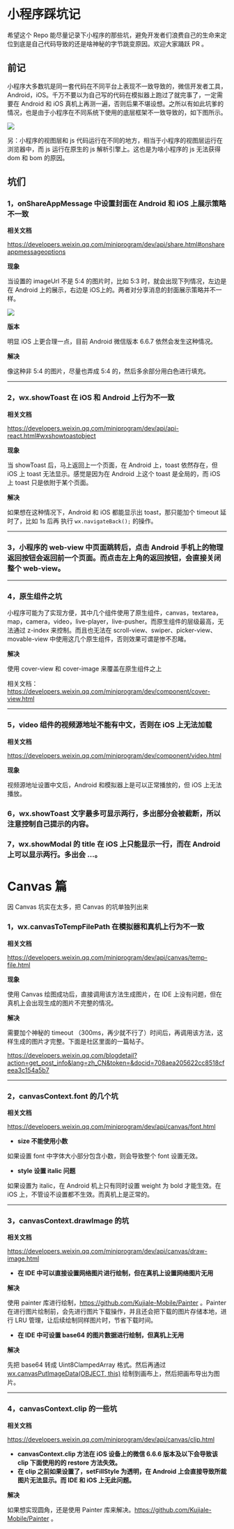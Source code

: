 # 小程序踩坑记

希望这个 Repo 能尽量记录下小程序的那些坑，避免开发者们浪费自己的生命来定位到底是自己代码导致的还是啥神秘的字节跳变原因。欢迎大家踊跃 PR 。



## 前记

小程序大多数坑是同一套代码在不同平台上表现不一致导致的，微信开发者工具，Android，iOS。千万不要以为自己写的代码在模拟器上跑过了就完事了，一定需要在 Android 和 iOS 真机上再测一遍，否则后果不堪设想。之所以有如此坑爹的情况，也是由于小程序在不同系统下使用的底层框架不一致导致的，如下图所示。 

![](https://raw.github.com/Kujiale-Mobile/MP-Keng/master/img/0.jpeg)

另：小程序的视图层和 js 代码运行在不同的地方，相当于小程序的视图层运行在浏览器中，而 js 运行在原生的 js 解析引擎上。这也是为啥小程序的 js 无法获得 dom 和 bom 的原因。



## 坑们

### 1，onShareAppMessage 中设置封面在 Android 和 iOS 上展示策略不一致

**相关文档**

https://developers.weixin.qq.com/miniprogram/dev/api/share.html#onshareappmessageoptions

**现象**

当设置的 imageUrl 不是 5:4 的图片时，比如 5:3 时，就会出现下列情况，左边是在 Android 上的展示，右边是 iOS上的。两者对分享消息的封面展示策略并不一样。

![](https://raw.github.com/Kujiale-Mobile/MP-Keng/master/img/1.png)

**版本**

明显 iOS 上更合理一点，目前 Android 微信版本 6.6.7 依然会发生这种情况。

**解决**

像这种非 5:4 的图片，尽量也弄成 5:4 的，然后多余部分用白色进行填充。

---

### 2，wx.showToast 在 iOS 和 Android 上行为不一致

 **相关文档**

https://developers.weixin.qq.com/miniprogram/dev/api/api-react.html#wxshowtoastobject

**现象**

当 showToast 后，马上返回上一个页面，在 Android 上，toast 依然存在，但 iOS 上 toast 无法显示。感觉是因为在 Android 上这个 toast 是全局的，而 iOS 上 toast 只是依附于某个页面。

**解决**

如果想在这种情况下，Android 和 iOS 都能显示出 toast，那只能加个 timeout 延时了，比如 1s 后再 执行 `wx.navigateBack();` 的操作。

---

### 3，小程序的 web-view 中页面跳转后，点击 Android 手机上的物理返回按钮会返回前一个页面。而点击左上角的返回按钮，会直接关闭整个 web-view。

---

### 4，原生组件之坑

小程序可能为了实现方便，其中几个组件使用了原生组件，canvas，textarea，map，camera，video，live-player，live-pusher。而原生组件的层级最高，无法通过 z-index 来控制。而且也无法在 scroll-view、swiper、picker-view、movable-view 中使用这几个原生组件，否则效果可谓是惨不忍睹。



**解决**

使用 cover-view 和 cover-image 来覆盖在原生组件之上

相关文档：https://developers.weixin.qq.com/miniprogram/dev/component/cover-view.html

---

### 5，video 组件的视频源地址不能有中文，否则在 iOS 上无法加载 

**相关文档**

https://developers.weixin.qq.com/miniprogram/dev/component/video.html

**现象**

视频源地址设置中文后，Android 和模拟器上是可以正常播放的，但 iOS 上无法播放。

### 6，wx.showToast 文字最多可显示两行，多出部分会被截断，所以注意控制自己提示的内容。

### 7，wx.showModal 的 title 在 iOS 上只能显示一行，而在 Android 上可以显示两行。多出会 ...。

# Canvas 篇

因 Canvas 坑实在太多，把 Canvas 的坑单独列出来

### 1，wx.canvasToTempFilePath 在模拟器和真机上行为不一致

**相关文档**

https://developers.weixin.qq.com/miniprogram/dev/api/canvas/temp-file.html

**现象**

使用 Canvas 绘图成功后，直接调用该方法生成图片，在 IDE 上没有问题，但在真机上会出现生成的图片不完整的情况。

**解决**

需要加个神秘的 timeout （300ms，再少就不行了）时间后，再调用该方法，这样生成的图片才完整。下面是社区里面的一篇帖子。

https://developers.weixin.qq.com/blogdetail?action=get_post_info&lang=zh_CN&token=&docid=708aea205622cc8518cfeea3c154a5b7

---

### 2，canvasContext.font 的几个坑

**相关文档**

https://developers.weixin.qq.com/miniprogram/dev/api/canvas/font.html

- **size 不能使用小数**

如果设置 font 中字体大小部分包含小数，则会导致整个 font 设置无效。

- **style 设置 italic 问题**

如果设置为 italic，在 Android 机上只有同时设置 weight 为 bold 才能生效。在 iOS 上，不管设不设置都不生效。而真机上是正常的。

---

### 3，canvasContext.drawImage 的坑

**相关文档**

https://developers.weixin.qq.com/miniprogram/dev/api/canvas/draw-image.html

- **在 IDE 中可以直接设置网络图片进行绘制，但在真机上设置网络图片无用**

**解决**

使用 painter 库进行绘制，https://github.com/Kujiale-Mobile/Painter 。Painter 在进行图片绘制前，会先进行图片下载操作，并且还会把下载的图片存储本地，进行 LRU 管理，让后续绘制同样图片时，节省下载时间。

- **在 IDE 中可设置 base64 的图片数据进行绘制，但真机上无用**

**解决**

先把 base64 转成 Uint8ClampedArray 格式。然后再通过 [wx.canvasPutImageData(OBJECT, this)](https://developers.weixin.qq.com/miniprogram/dev/api/canvas/put-image-data.html) 绘制到画布上，然后把画布导出为图片。

---


### 4，canvasContext.clip 的一些坑

**相关文档**

https://developers.weixin.qq.com/miniprogram/dev/api/canvas/clip.html

- **canvasContext.clip 方法在 iOS 设备上的微信 6.6.6 版本及以下会导致该 clip 下面使用的的 restore 方法失效。**
- **在 clip 之前如果设置了，setFillStyle 为透明，在 Android 上会直接导致所裁图片无法显示。而 IDE 和 iOS 上无此问题。**

**解决**

如果想实现圆角，还是使用 Painter 库来解决。https://github.com/Kujiale-Mobile/Painter 。
